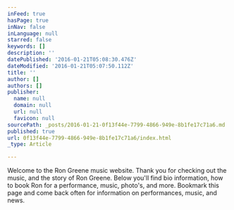 ```yaml
---
inFeed: true
hasPage: true
inNav: false
inLanguage: null
starred: false
keywords: []
description: ''
datePublished: '2016-01-21T05:08:30.476Z'
dateModified: '2016-01-21T05:07:50.112Z'
title: ''
author: []
authors: []
publisher:
  name: null
  domain: null
  url: null
  favicon: null
sourcePath: _posts/2016-01-21-0f13f44e-7799-4866-949e-8b1fe17c71a6.md
published: true
url: 0f13f44e-7799-4866-949e-8b1fe17c71a6/index.html
_type: Article

---
```

Welcome to the Ron Greene music website.  Thank you for checking out the music, and the story of Ron Greene.  Below you'll find bio information, how to book Ron for a performance, music, photo's, and more.  Bookmark this page and come back often for information on performances, music, and news.